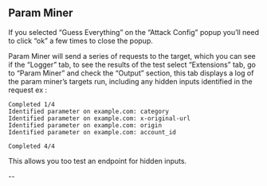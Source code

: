 ## Param Miner
<!-- Capture an endpoint that returns personal identifiable sensitive data.
Right click the request, go to “Extentions”, “Param Miner”, and then select the type of input/parameter you’d like to test for hidden inputs.  -->



If you selected “Guess Everything” on the “Attack Config” popup you’ll need to click “ok” a few times to close the popup. 

Param Miner will send a series of requests to the target, which you can see if the “Logger” tab, to see the results of the test select “Extensions” tab, go to “Param Miner” and check the “Output” section, this tab displays a log of the param miner’s targets run, including any hidden inputs identified in the request ex : 

	Completed 1/4 
	Identified parameter on example.com: category
	Identified parameter on example.com: x-original-url 
	Identified parameter on example.com: origin 
	Identified parameter on example.com: account_id

	Completed 4/4 

This allows you too test an endpoint for hidden inputs.  

-- 